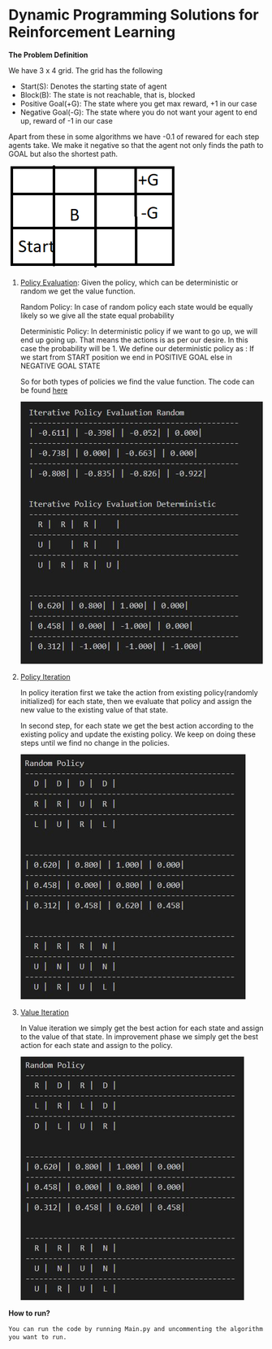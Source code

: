 # Dynamic Programming Solutions for Reinforcement Learning

**The Problem Definition**

We have 3 x 4 grid. The grid has the following

- Start(S): Denotes the starting state of agent
- Block(B): The state is not reachable, that is, blocked
- Positive Goal(+G): The state where you get max reward, +1 in our case
- Negative Goal(-G): The state where you do not want your agent to end up, reward of -1 in our case

Apart from these in some algorithms we have -0.1 of rewared for each step agents take. We make it negative so that the agent not only finds the path to GOAL but also the shortest path.

![Policy Evaluation](https://github.com/gurjaspalbedi/reinforcement-learning/blob/master/Dynamic-Programming/grid.png?raw=true)

1. [Policy Evaluation](https://github.com/gurjaspalbedi/reinforcement-learning/blob/master/Dynamic-Programming/policyevaluation.py): Given the policy, which can be deterministic or random we get the value function.

    Random Policy: In case of random policy each state would be equally likely so we give all the state equal probability

    Deterministic Policy: In deterministic policy if we want to go up, we will end up going up. That means the actions is as per our desire. In this case the probability will be 1. We define our deterministic policy as : If we start from START position we end in POSITIVE GOAL else in NEGATIVE GOAL STATE

    So for both types of policies we find the value function. The code can be found [here](https://github.com/gurjaspalbedi/reinforcement-learning/blob/master/Dynamic-Programming/policyevaluation.py)

    ![Policy Evaluation](https://github.com/gurjaspalbedi/reinforcement-learning/blob/master/Dynamic-Programming/iterative_policy_evaluation.JPG?raw=true)

2. [Policy Iteration](https://github.com/gurjaspalbedi/reinforcement-learning/blob/master/Dynamic-Programming/policyiteration.py)

    In policy iteration first we take the action from existing policy(randomly initialized) for each state, then we evaluate that policy and assign the new value to the existing value of that state.

    In second step, for each state we get the best action according to the existing policy and update the existing policy. We keep on doing these steps until we find no change in the policies.
    
     ![Policy Iteration](https://github.com/gurjaspalbedi/reinforcement-learning/blob/master/Dynamic-Programming/policyiteration.JPG?raw=true)
    

3. [Value Iteration](https://github.com/gurjaspalbedi/reinforcement-learning/blob/master/Dynamic-Programming/valueiteration.py)

    In Value iteration we simply get the best action for each state and assign to the value of that state. In improvement phase we simply get the best action for each state and assign to the policy.
    
     ![Value Iteration](https://github.com/gurjaspalbedi/reinforcement-learning/blob/master/Dynamic-Programming/valueiteration.JPG?raw=true)

**How to run?**

    You can run the code by running Main.py and uncommenting the algorithm you want to run.
